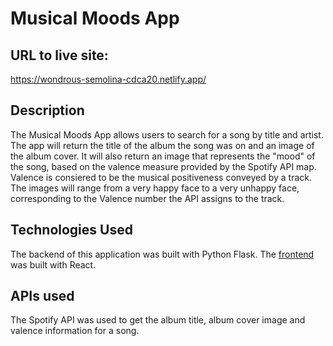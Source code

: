 # Musical Moods App

## URL to live site: 

https://wondrous-semolina-cdca20.netlify.app/

## Description

The Musical Moods App allows users to search for a song by title and artist. The app will return the title of the album the song was on and an image of the album cover. It will also return an image that represents the "mood" of the song, based on the valence measure provided by the Spotify API map. Valence is consiered to be the musical positiveness conveyed by a track. The images will range from a very happy face to a very unhappy face, corresponding to the Valence number the API assigns to the track.


## Technologies Used

The backend of this application was built with Python Flask. The [frontend](https://github.com/kb789/musicmoods-frontend) was built with React. 


## APIs used

The Spotify API was used to get the album title, album cover image and valence information for a song. 


## 

